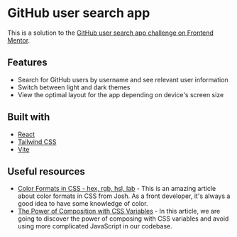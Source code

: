 # GitHub user search app

This is a solution to the [GitHub user search app challenge on Frontend Mentor](https://www.frontendmentor.io/challenges/github-user-search-app-Q09YOgaH6).

## Features

- Search for GitHub users by username and see relevant user information
- Switch between light and dark themes
- View the optimal layout for the app depending on device's screen size

## Built with

- [React](https://reactjs.org/)
- [Tailwind CSS](https://tailwindcss.com/)
- [Vite](https://vitejs.dev/)

## Useful resources

- [Color Formats in CSS - hex, rgb, hsl, lab](https://www.joshwcomeau.com/css/color-formats/) - This is an amazing article about color formats in CSS from Josh. As a front developer, it's always a good idea to have some knowledge of color.
- [The Power of Composition with CSS Variables](https://blog.maximeheckel.com/posts/the-power-of-composition-with-css-variables/) - In this article, we are going to discover the power of composing with CSS variables and avoid using more complicated JavaScript in our codebase.
